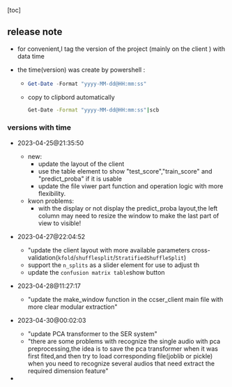 [toc]

## release note

- for convenient,I tag the version of the project (mainly on the client ) with data time
- the time(version) was create by powershell :

  - ```powershell
    Get-Date -Format "yyyy-MM-dd@HH:mm:ss"
    ```
  
  - copy to clipbord automatically
  
    ```bash
    Get-Date -Format "yyyy-MM-dd@HH:mm:ss"|scb
    ```
  
    
  
  

### versions with time



- 2023-04-25@21:35:50
  - new:
    - update the layout of the client
    - use the table element to show "test_score","train_score" and "predict_proba" if it is usable
    - update the file viwer part function and operation logic with more flexibility.
  - kwon problems:
    - with the display or not display the predict_proba layout,the left column may need to resize the window to make the last part of view to visible!

- 2023-04-27@22:04:52
  - "update the client layout with more available parameters cross-validation(`kfold`/`shufflesplit`/`StratifiedShuffleSplit`)
  - support the `n_splits` as a slider element for use to adjust th
  - update the `confusion matrix table`show button 

- 2023-04-28@11:27:17
  - "update the make_window function in the ccser_client main file with more clear modular extraction"
- 2023-04-30@00:02:03
  - "update PCA transformer to the SER system"
  - "there are some problems with recognize the single audio with pca preprocessing,the idea is to save the pca transformer when it was first fited,and then try to load corresponding file(joblib or pickle) when you need to recognize several audios that need extract the required dimension feature"
- 

